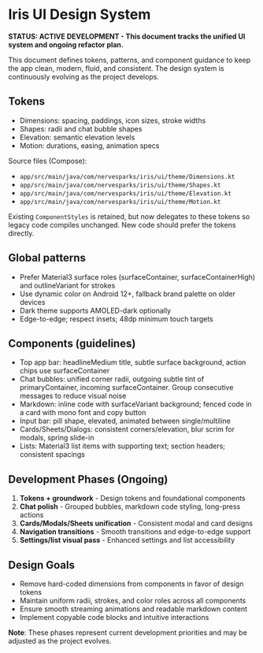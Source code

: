 # Iris UI Design System

**STATUS: ACTIVE DEVELOPMENT - This document tracks the unified UI system and ongoing refactor plan.**

This document defines tokens, patterns, and component guidance to keep the app clean, modern, fluid, and consistent. The design system is continuously evolving as the project develops.

## Tokens

- Dimensions: spacing, paddings, icon sizes, stroke widths
- Shapes: radii and chat bubble shapes
- Elevation: semantic elevation levels
- Motion: durations, easing, animation specs

Source files (Compose):
- `app/src/main/java/com/nervesparks/iris/ui/theme/Dimensions.kt`
- `app/src/main/java/com/nervesparks/iris/ui/theme/Shapes.kt`
- `app/src/main/java/com/nervesparks/iris/ui/theme/Elevation.kt`
- `app/src/main/java/com/nervesparks/iris/ui/theme/Motion.kt`

Existing `ComponentStyles` is retained, but now delegates to these tokens so legacy code compiles unchanged. New code should prefer the tokens directly.

## Global patterns

- Prefer Material3 surface roles (surfaceContainer, surfaceContainerHigh) and outlineVariant for strokes
- Use dynamic color on Android 12+, fallback brand palette on older devices
- Dark theme supports AMOLED-dark optionally
- Edge-to-edge; respect insets; 48dp minimum touch targets

## Components (guidelines)

- Top app bar: headlineMedium title, subtle surface background, action chips use surfaceContainer
- Chat bubbles: unified corner radii, outgoing subtle tint of primaryContainer, incoming surfaceContainer. Group consecutive messages to reduce visual noise
- Markdown: inline code with surfaceVariant background; fenced code in a card with mono font and copy button
- Input bar: pill shape, elevated, animated between single/multiline
- Cards/Sheets/Dialogs: consistent corners/elevation, blur scrim for modals, spring slide-in
- Lists: Material3 list items with supporting text; section headers; consistent spacings

## Development Phases (Ongoing)

1. **Tokens + groundwork** - Design tokens and foundational components
2. **Chat polish** - Grouped bubbles, markdown code styling, long-press actions
3. **Cards/Modals/Sheets unification** - Consistent modal and card designs
4. **Navigation transitions** - Smooth transitions and edge-to-edge support
5. **Settings/list visual pass** - Enhanced settings and list accessibility

## Design Goals

- Remove hard-coded dimensions from components in favor of design tokens
- Maintain uniform radii, strokes, and color roles across all components
- Ensure smooth streaming animations and readable markdown content
- Implement copyable code blocks and intuitive interactions

**Note**: These phases represent current development priorities and may be adjusted as the project evolves.


